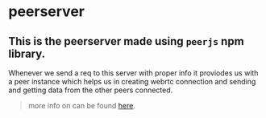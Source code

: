 # peerserver
## This is the peerserver made using `peerjs` npm library.
Whenever we send a req to this server with proper info it proviodes us with a peer instance which helps us in creating webrtc connection and sending and getting data from the other peers connected.
>more info on can be found [here](https://github.com/peers/peerjs-server).